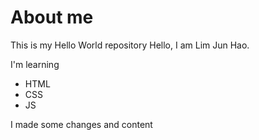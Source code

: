# About me
This is my Hello World repository
Hello, I am Lim Jun Hao.

I'm learning
- HTML
- CSS
- JS

I made some changes and content
